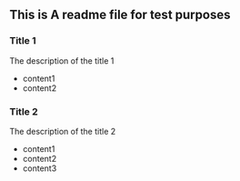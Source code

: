 ## This is A readme file for test purposes
### Title 1
The description of the title 1
- content1
- content2
### Title 2 
The description of the title 2
- content1
- content2
- content3

